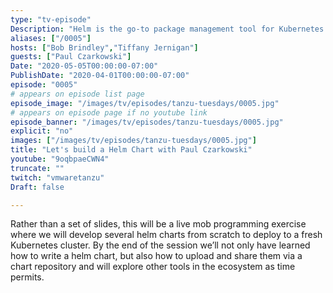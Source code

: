 ```yaml
---
type: "tv-episode"
Description: "Helm is the go-to package management tool for Kubernetes. Let’s work as a team to build a Helm chart, create a chart repository and deploy our applications to Kubernetes."
aliases: ["/0005"]
hosts: ["Bob Brindley","Tiffany Jernigan"]
guests: ["Paul Czarkowski"]
Date: "2020-05-05T00:00:00-07:00"
PublishDate: "2020-04-01T00:00:00-07:00"
episode: "0005"
# appears on episode list page
episode_image: "/images/tv/episodes/tanzu-tuesdays/0005.jpg"
# appears on episode page if no youtube link
episode_banner: "/images/tv/episodes/tanzu-tuesdays/0005.jpg"
explicit: "no"
images: ["/images/tv/episodes/tanzu-tuesdays/0005.jpg"]
title: "Let's build a Helm Chart with Paul Czarkowski"
youtube: "9oqbpaeCWN4"
truncate: ""
twitch: "vmwaretanzu"
Draft: false

---
```



Rather than a set of slides, this will be a live mob programming exercise where we will develop several helm charts from scratch to deploy to a fresh Kubernetes cluster. By the end of the session we’ll not only have learned how to write a helm chart, but also how to upload and share them via a chart repository and will explore other tools in the ecosystem as time permits.